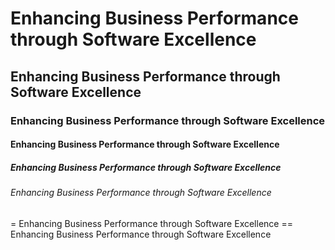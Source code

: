 # Enhancing Business Performance through Software Excellence
## Enhancing Business Performance through Software Excellence
### Enhancing Business Performance through Software Excellence
#### Enhancing Business Performance through Software Excellence
##### Enhancing Business Performance through Software Excellence
###### Enhancing Business Performance through Software Excellence
= Enhancing Business Performance through Software Excellence
== Enhancing Business Performance through Software Excellence
